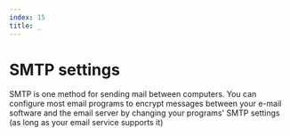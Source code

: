 ```yaml
---
index: 15
title: _
---
```

# SMTP settings

SMTP is one method for sending mail between computers. You can configure most email programs to encrypt messages between your e-mail software and the email server by changing your programs' SMTP settings  (as long as your email service supports it)